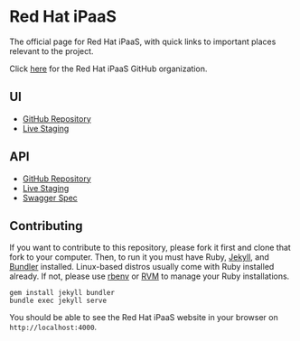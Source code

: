 # Red Hat iPaaS

The official page for Red Hat iPaaS, with quick links to important places relevant to the project.

Click [here](https://github.com/redhat-ipaas) for the Red Hat iPaaS GitHub organization.

## UI
- [GitHub Repository](https://github.com/redhat-ipaas/ipaas-ui)
- [Live Staging](https://ipaas-ui-staging.b6ff.rh-idev.openshiftapps.com/)

## API
- [GitHub Repository](https://github.com/redhat-ipaas/ipaas-rest)
- [Live Staging](http://ipaas-api.staging.rh.fabric8.io)
- [Swagger Spec](http://ipaas-api.staging.rh.fabric8.io/v1/swagger.json)

## Contributing

If you want to contribute to this repository, please fork it first and clone that fork to your computer. Then, to run it you must have Ruby, [Jekyll](http://jekyllrb.com/), and [Bundler](http://bundler.io/) installed. Linux-based distros usually come with Ruby installed already. If not, please use [rbenv](http://rbenv.org/) or [RVM](https://rvm.io/) to manage your Ruby installations.

```
gem install jekyll bundler
bundle exec jekyll serve
```

You should be able to see the Red Hat iPaaS website in your browser on `http://localhost:4000`.
